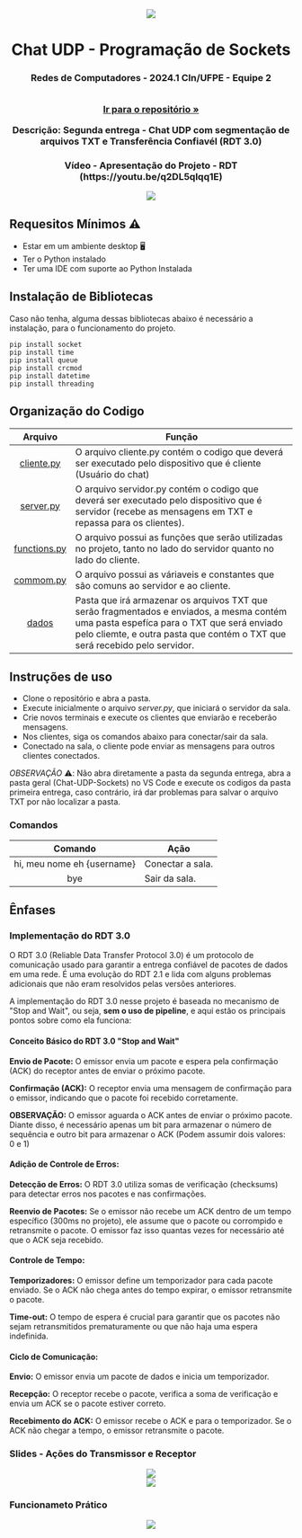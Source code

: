 <div align="center">
<img src="https://github.com/mikaellmiguel/Chat-UDP-Sockets/assets/144696910/b2494c37-e120-4b6c-a1a9-f0988699ea77" />
</div>

<h1 align="center">Chat UDP - Programação de Sockets</h1> 
  <h3 align="center">Redes de Computadores - 2024.1 CIn/UFPE - Equipe 2 



<p align="center">
<br />
  <a href="https://github.com/mikaellmiguel/Chat-UDP-Sockets"><strong>Ir para o repositório »</strong></a>
<br />
</p>



<p align="center">
    Descrição: Segunda entrega - Chat UDP com segmentação de arquivos TXT e Transferência Confiavél (RDT 3.0)
</p>

<h3 align="center">Vídeo - Apresentação do Projeto - RDT (https://youtu.be/q2DL5qlqq1E)

<a href="https://youtu.be/q2DL5qlqq1E"><img src="https://github.com/user-attachments/assets/63abe145-daa5-4dcd-900b-56f4de6660aa" /></a>


## Requesitos Mínimos ⚠️
* Estar em um ambiente desktop 🖥️
* Ter o Python instalado
* Ter uma IDE com suporte ao Python Instalada

## Instalação de Bibliotecas
Caso não tenha, alguma dessas bibliotecas abaixo é necessário a instalação, para o funcionamento do projeto.

```{r, echo=FALSE, warning=FALSE}
pip install socket
pip install time
pip install queue
pip install crcmod
pip install datetime
pip install threading
```


## Organização do Codigo
Arquivo  | Função
:--------:| -------------
<a href="https://github.com/mikaellmiguel/Chat-UDP-Sockets/blob/main/segunda_entrega/client.py">cliente.py</a> | O arquivo cliente.py contém o codigo que deverá ser executado pelo dispositivo que é cliente (Usuário do chat)
<a href="https://github.com/mikaellmiguel/Chat-UDP-Sockets/blob/main/segunda_entrega/server.py">server.py</a>| O arquivo servidor.py contém o codigo que deverá ser executado pelo dispositivo que é servidor (recebe as mensagens em TXT e repassa para os clientes).
<a href="https://github.com/mikaellmiguel/Chat-UDP-Sockets/blob/main/segunda_entrega/functions.py">functions.py</a>| O arquivo possui as funções que serão utilizadas no projeto, tanto no lado do servidor quanto no lado do cliente.
<a href="https://github.com/mikaellmiguel/Chat-UDP-Sockets/blob/main/segunda_entrega/commom.py">commom.py</a>| O arquivo possui as váriaveis e constantes que são comuns ao servidor e ao cliente.
<a href="https://github.com/mikaellmiguel/Chat-UDP-Sockets/blob/main/segunda_entrega/dados">dados</a>| Pasta que irá armazenar os arquivos TXT que serão fragmentados e enviados, a mesma contém uma pasta espefíca para o TXT que será enviado pelo cliemte, e outra pasta que contém o TXT que será recebido pelo servidor.

## Instruções de uso 
* Clone o repositório e abra a pasta.
* Execute inicialmente o arquivo *server.py*, que iniciará o servidor da sala.
* Crie novos terminais e execute os clientes que enviarão e receberão mensagens.
* Nos clientes, siga os comandos abaixo para conectar/sair da sala.
* Conectado na sala, o cliente pode enviar as mensagens para outros clientes conectados.

*OBSERVAÇÃO* ⚠️: Não abra diretamente a pasta da segunda entrega, abra a pasta geral (Chat-UDP-Sockets) no VS Code e execute os codigos da pasta primeira entrega, caso contrário, irá dar problemas para salvar o arquivo TXT por não localizar a pasta.


### Comandos
Comando  | Ação
:--------:| -------------
hi, meu nome eh {username}| Conectar a sala.
bye|  Sair da sala.


## Ênfases
### Implementação do RDT 3.0
O RDT 3.0 (Reliable Data Transfer Protocol 3.0) é um protocolo de comunicação usado para garantir a entrega confiável de pacotes de dados em uma rede. É uma evolução do RDT 2.1 e lida com alguns problemas adicionais que não eram resolvidos pelas versões anteriores.

A implementação do RDT 3.0 nesse projeto é baseada no mecanismo de "Stop and Wait", ou seja, **sem o uso de pipeline**, e aqui estão os principais pontos sobre como ela funciona:

#### Conceito Básico do RDT 3.0 "Stop and Wait"
**Envio de Pacote:** O emissor envia um pacote e espera pela confirmação (ACK) do receptor antes de enviar o próximo pacote.  
  
**Confirmação (ACK):** O receptor envia uma mensagem de confirmação para o emissor, indicando que o pacote foi recebido corretamente.  
  
**OBSERVAÇÃO:** O emissor aguarda o ACK antes de enviar o próximo pacote. Diante disso, é necessário apenas um bit para armazenar o número de sequência e outro bit para armazenar o ACK (Podem assumir dois valores: 0 e 1)

#### Adição de Controle de Erros:
**Detecção de Erros:** O RDT 3.0 utiliza somas de verificação (checksums) para detectar erros nos pacotes e nas confirmações.    
  
**Reenvio de Pacotes:** Se o emissor não recebe um ACK dentro de um tempo específico (300ms no projeto), ele assume que o pacote  ou corrompido e retransmite o pacote. O emissor faz isso quantas vezes for necessário até que o ACK seja recebido. 

#### Controle de Tempo:
**Temporizadores:** O emissor define um temporizador para cada pacote enviado. Se o ACK não chega antes do tempo expirar, o emissor retransmite o pacote.  
 
**Time-out:** O tempo de espera é crucial para garantir que os pacotes não sejam retransmitidos prematuramente ou que não haja uma espera indefinida.


#### Ciclo de Comunicação: 
   
**Envio:** O emissor envia um pacote de dados e inicia um temporizador.

**Recepção:** O receptor recebe o pacote, verifica a soma de verificação e envia um ACK se o pacote estiver correto.

**Recebimento do ACK:** O emissor recebe o ACK e para o temporizador. Se o ACK não chegar a tempo, o emissor retransmite o pacote.

### Slides - Ações do Transmissor e Receptor

<div align="center">
<img src="https://github.com/user-attachments/assets/79b0ad1e-87bb-4772-a154-8892ca788916"/>
</div>

<div align="center">
<img src="https://github.com/user-attachments/assets/25291498-eee1-4ef0-b6d5-1df3b9f7f4aa"/>
</div>

### Funcionameto Prático

<div align="center">
<img src="https://github.com/user-attachments/assets/98e731d1-1399-4ed4-bd74-f55ee4dd22e2"/>
</div>
